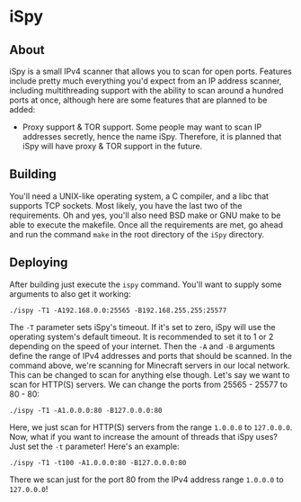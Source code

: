 # iSpy
## About
iSpy is a small IPv4 scanner that allows you to scan for open ports. Features include pretty much everything you'd expect from an IP address scanner, including multithreading support with the ability to scan around a hundred ports at once, although here are some features that are planned to be added:
* Proxy support & TOR support. Some people may want to scan IP addresses secretly, hence the name iSpy. Therefore, it is planned that iSpy will have proxy & TOR support in the future.
## Building
You'll need a UNIX-like operating system, a C compiler, and a libc that supports TCP sockets. Most likely, you have the last two of the requirements. Oh and yes, you'll also need BSD make or GNU make to be able to execute the makefile. Once all the requirements are met, go ahead and run the command `make` in the root directory of the `iSpy` directory.
## Deploying
After building just execute the `ispy` command. You'll want to supply some arguments to also get it working:
```
./ispy -T1 -A192.168.0.0:25565 -B192.168.255.255:25577
```
The `-T` parameter sets iSpy's timeout. If it's set to zero, iSpy will use the operating system's default timeout. It is recommended to set it to 1 or 2 depending on the speed of your internet. Then the `-A` and `-B` arguments define the range of IPv4 addresses and ports that should be scanned. In the command above, we're scanning for Minecraft servers in our local network. This can be changed to scan for anything else though. Let's say we want to scan for HTTP(S) servers. We can change the ports from 25565 - 25577 to 80 - 80:
```
./ispy -T1 -A1.0.0.0:80 -B127.0.0.0:80

```
Here, we just scan for HTTP(S) servers from the range `1.0.0.0` to `127.0.0.0`.
Now, what if you want to increase the amount of threads that iSpy uses? Just set the `-t` parameter! Here's an example:
```
./ispy -T1 -t100 -A1.0.0.0:80 -B127.0.0.0:80
```
There we scan just for the port 80 from the IPv4 address range `1.0.0.0` to `127.0.0.0`!